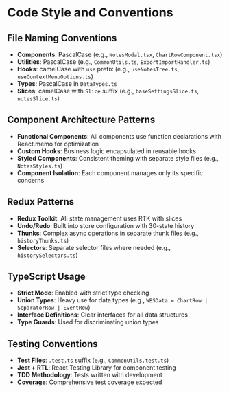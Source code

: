# Code Style and Conventions

## File Naming Conventions
- **Components**: PascalCase (e.g., `NotesModal.tsx`, `ChartRowComponent.tsx`)
- **Utilities**: PascalCase (e.g., `CommonUtils.ts`, `ExportImportHandler.ts`) 
- **Hooks**: camelCase with `use` prefix (e.g., `useNotesTree.ts`, `useContextMenuOptions.ts`)
- **Types**: PascalCase in `DataTypes.ts`
- **Slices**: camelCase with `Slice` suffix (e.g., `baseSettingsSlice.ts`, `notesSlice.ts`)

## Component Architecture Patterns
- **Functional Components**: All components use function declarations with React.memo for optimization
- **Custom Hooks**: Business logic encapsulated in reusable hooks
- **Styled Components**: Consistent theming with separate style files (e.g., `NotesStyles.ts`)
- **Component Isolation**: Each component manages only its specific concerns

## Redux Patterns
- **Redux Toolkit**: All state management uses RTK with slices
- **Undo/Redo**: Built into store configuration with 30-state history
- **Thunks**: Complex async operations in separate thunk files (e.g., `historyThunks.ts`)
- **Selectors**: Separate selector files where needed (e.g., `historySelectors.ts`)

## TypeScript Usage
- **Strict Mode**: Enabled with strict type checking
- **Union Types**: Heavy use for data types (e.g., `WBSData = ChartRow | SeparatorRow | EventRow`)
- **Interface Definitions**: Clear interfaces for all data structures
- **Type Guards**: Used for discriminating union types

## Testing Conventions
- **Test Files**: `.test.ts` suffix (e.g., `CommonUtils.test.ts`)
- **Jest + RTL**: React Testing Library for component testing
- **TDD Methodology**: Tests written with development
- **Coverage**: Comprehensive test coverage expected